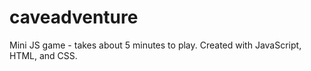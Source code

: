 # caveadventure

Mini JS game - takes about 5 minutes to play.
Created with JavaScript, HTML, and CSS.
